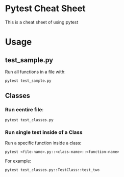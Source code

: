 # Pytest Cheat Sheet
This is a cheat sheet of using pytest

# Usage
## test_sample.py
Run all functions in a file with:
```
pytest test_sample.py
```

## Classes
### Run eentire file:
```
pytest test_classes.py
```
### Run single test inside of a Class
Run a specific function inside a class:
```
pytest <file-name>.py::<class-name>::<function-name>
```
For example:
```
pytest test_classes.py::TestClass::test_two
```